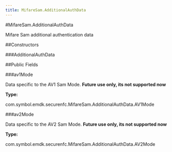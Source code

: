 ```yaml
---
title: MifareSam.AdditionalAuthData
---
```

#MifareSam.AdditionalAuthData

Mifare Sam additional authentication data

##Constructors

###AdditionalAuthData



##Public Fields

###av1Mode

Data specific to the AV1 Sam Mode. **Future use only, its not
 supported now**

**Type:**

com.symbol.emdk.securenfc.MifareSam.AdditionalAuthData.AV1Mode

###av2Mode

Data specific to the AV2 Sam Mode. **Future use only, its not
 supported now**

**Type:**

com.symbol.emdk.securenfc.MifareSam.AdditionalAuthData.AV2Mode

